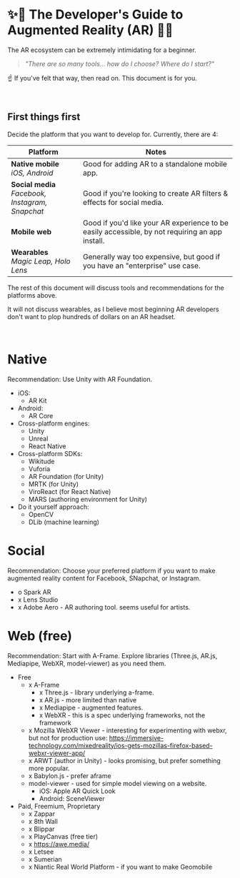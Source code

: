 # ✨📱 The Developer's Guide to Augmented Reality (AR) 📱✨

The AR ecosystem can be extremely intimidating for a beginner.

> _"There are so many tools... how do I choose? Where do I start?"_

☝️ If you've felt that way, then read on. This document is for you.

<br />

## First things first

Decide the platform that you want to develop for. Currently, there are 4:

| Platform                                                         | Notes |
| ---                                                              | --- |
| **Native mobile**<br />*iOS, Android*                            | Good for adding AR to a standalone mobile app. |
| **Social media**<br />*Facebook, Instagram, Snapchat*            | Good if you're looking to create AR filters & effects for social media. |
| **Mobile web**                                                   | Good if you'd like your AR experience to be easily accessible, by not requiring an app install. |
| **Wearables**<br />*Magic Leap, Holo Lens*                       | Generally way too expensive, but good if you have an "enterprise" use case. |

The rest of this document will discuss tools and recommendations for the platforms above.

It will not discuss wearables, as I believe most beginning AR developers don't want to plop hundreds of dollars on an AR headset.

<br />

# Native

Recommendation: Use Unity with AR Foundation.

- iOS:
	- AR Kit
- Android:
	- AR Core
- Cross-platform engines:
	- Unity
	- Unreal
	- React Native
- Cross-platform SDKs:
	- Wikitude
	- Vuforia
	- AR Foundation (for Unity)
	- MRTK (for Unity)
	- ViroReact (for React Native)
	- MARS (authoring environment for Unity)
- Do it yourself approach:
	- OpenCV
	- DLib (machine learning)

# Social

Recommendation: Choose your preferred platform if you want to make augmented reality content for Facebook, SNapchat, or Instagram.

- o Spark AR
- x Lens Studio
- x Adobe Aero - AR authoring tool. seems useful for artists.

# Web (free)

Recommendation: Start with A-Frame. Explore libraries (Three.js, AR.js, Mediapipe, WebXR, model-viewer) as you need them.

- Free
	- x A-Frame
		- x Three.js - library underlying a-frame.
		- x AR.js - more limited than native
		- x Mediapipe - augmented features.
		- x WebXR - this is a spec underlying frameworks, not the framework
	- x Mozilla WebXR Viewer - interesting for experimenting with webxr, but not for production use: https://immersive-technology.com/mixedreality/ios-gets-mozillas-firefox-based-webxr-viewer-app/
	- x ARWT (author in Unity) - looks promising, but prefer something more popular.
	- x Babylon.js - prefer aframe
	- model-viewer - used for simple model viewing on a website.
		- iOS: Apple AR Quick Look
		- Android: SceneViewer
- Paid, Freemium, Proprietary
	- x Zappar
	- x 8th Wall
	- x Blippar
	- x PlayCanvas (free tier)
	- x https://awe.media/
	- x Letsee
	- x Sumerian
	- x Niantic Real World Platform - if you want to make Geomobile
